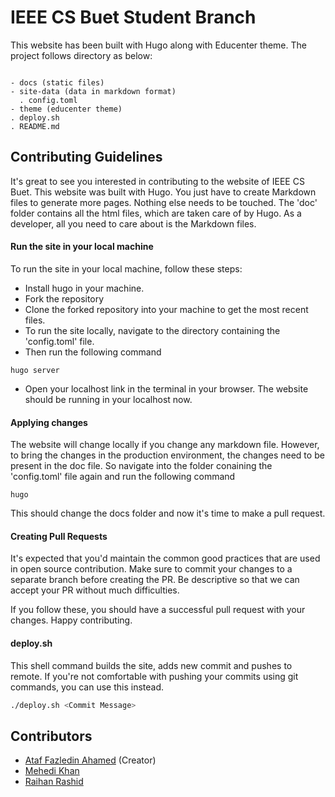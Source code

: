 # IEEE CS Buet Student Branch

This website has been built with Hugo along with Educenter theme. The project follows directory as below:

```

- docs (static files)
- site-data (data in markdown format)
  . config.toml
- theme (educenter theme)
. deploy.sh
. README.md

```


## Contributing Guidelines

It's great to see you interested in contributing to the website of IEEE CS Buet. This website was built with Hugo. You just have to create Markdown files to generate more pages. Nothing else needs to be touched. The 'doc' folder contains all the html files, which are taken care of by Hugo. As a developer, all you need to care about is the Markdown files.

#### Run the site in your local machine
To run the site in your local machine, follow these steps:

- Install hugo in your machine.
- Fork the repository
- Clone the forked repository into your machine to get the most recent files.
- To run the site locally, navigate to the directory containing the 'config.toml' file.
- Then run the following command
```
hugo server
```
- Open your localhost link in the terminal in your browser.
The website should be running in your localhost now.

#### Applying changes
The website will change locally if you change any markdown file. However, to bring the changes in the production environment,
the changes need to be present in the doc file. So navigate into the folder conaining the 'config.toml' file again and run the following command
```
hugo
```

This should change the docs folder and now it's time to make a pull request.

#### Creating Pull Requests
It's expected that you'd maintain the common good practices that are used in open source contribution.
Make sure to commit your changes to a separate branch before creating the PR. Be descriptive so that we can accept your
PR without much difficulties. 

If you follow these, you should have a successful pull request with your changes. Happy contributing.

#### deploy.sh
This shell command builds the site, adds new commit and pushes to remote. If you're not comfortable with pushing your commits
using git commands, you can use this instead.

```sh
./deploy.sh <Commit Message>
```

## Contributors
- [Ataf Fazledin Ahamed](https://github.com/fazledyn) (Creator)
- [Mehedi Khan](https://github.com/mehedikhan72)
- [Raihan Rashid](https://github.com/raihanrsd)

